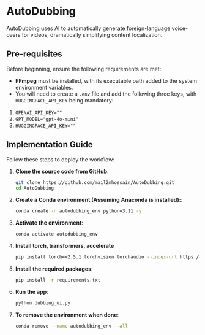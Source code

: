 # AutoDubbing
AutoDubbing uses AI to automatically generate foreign-language voice-overs for videos, dramatically simplifying content localization. 


## Pre-requisites

Before beginning, ensure the following requirements are met:
- **FFmpeg** must be installed, with its executable path added to the system environment variables.
- You will need to create a `.env` file and add the following three keys, with `HUGGINGFACE_API_KEY` being mandatory:

1. `OPENAI_API_KEY=""`
2. `GPT_MODEL="gpt-4o-mini"`
3. `HUGGINGFACE_API_KEY=""`


## Implementation Guide

Follow these steps to deploy the workflow:

1. **Clone the source code from GitHub**:
   ```bash
   git clone https://github.com/mail2mhossain/AutoDubbing.git
   cd AutoDubbing
   ```

2. **Create a Conda environment (Assuming Anaconda is installed):**:
   ```bash
   conda create -n autodubbing_env python=3.11 -y
   ```

3. **Activate the environment**:
   ```bash
   conda activate autodubbing_env
   ```

4. **Install torch, transformers, accelerate**
   ```bash
   pip install torch==2.5.1 torchvision torchaudio --index-url https://download.pytorch.org/whl/cu121 
   ```

5. **Install the required packages**:
   ```bash
   pip install -r requirements.txt
   ```

6. **Run the app**:
   ```bash
   python dubbing_ui.py
   ```

7. **To remove the environment when done**:
   ```bash
   conda remove --name autodubbing_env --all
   ```